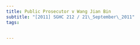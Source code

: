 ```yaml
---
title: Public Prosecutor v Wang Jian Bin 
subtitle: "[2011] SGHC 212 / 21\_September\_2011"
tags:


---
```


